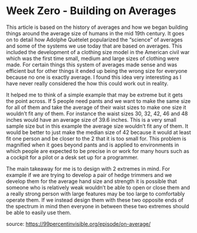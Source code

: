 # Week Zero - Building on Averages

This article is based on the history of averages and how we began building things around the average size of humans in the mid 19th century. It goes on to detail how Adolphe Quételet popularized the “science” of averages and some of the systems we use today that are based on averages. This included the development of a clothing size model in the American civil war which was the first time small, medium and large sizes of clothing were made. For certain things this system of averages made sense and was efficient but for other things it ended up being the wrong size for everyone because no one is exactly average. I found this idea very interesting as I have never really considered the how this could work out in reality.

It helped me to think of a simple example that may be extreme but it gets the point across. If 5 people need pants and we want to make the same size for all of them and take the average of their waist sizes to make one size it wouldn’t fit any of them. For instance the waist sizes 30, 32, 42, 46 and 48 inches would have an average size of 39.6 inches. This is a very small sample size but in this example the average size wouldn’t fit any of them. It would be better to just make the median size of 42 because it would at least fit one person and be closer to the 2 that it is too small for. This problem is magnified when it goes beyond pants and is applied to environments in which people are expected to be precise in or work for many hours such as a cockpit for a pilot or a desk set up for a programmer.

The main takeaway for me is to design with 2 extremes in mind. For example if we are trying to develop a pair of hedge trimmers and we develop them for the average hand size and strength it is possible that someone who is relatively weak wouldn’t be able to open or close them and a really strong person with large features may be too large to comfortably operate them. If we instead design them with these two opposite ends of the spectrum in mind then everyone in between these two extremes should be able to easily use them.

source: https://99percentinvisible.org/episode/on-average/